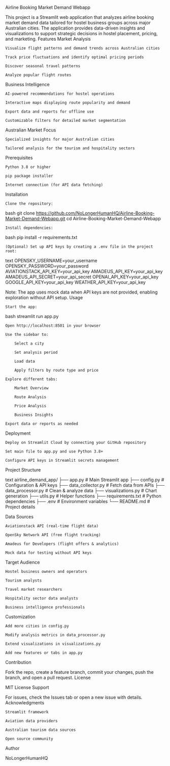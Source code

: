 Airline Booking Market Demand Webapp

This project is a Streamlit web application that analyzes airline booking market demand data tailored for hostel business groups across major Australian cities. The application provides data-driven insights and visualizations to support strategic decisions in hostel placement, pricing, and marketing.
Features
Market Analysis

    Visualize flight patterns and demand trends across Australian cities

    Track price fluctuations and identify optimal pricing periods

    Discover seasonal travel patterns

    Analyze popular flight routes

Business Intelligence

    AI-powered recommendations for hostel operations

    Interactive maps displaying route popularity and demand

    Export data and reports for offline use

    Customizable filters for detailed market segmentation

Australian Market Focus

    Specialized insights for major Australian cities

    Tailored analysis for the tourism and hospitality sectors

Prerequisites

    Python 3.8 or higher

    pip package installer

    Internet connection (for API data fetching)

Installation

    Clone the repository:

bash
git clone https://github.com/NoLongerHumanHQ/Airline-Booking-Market-Demand-Webapp.git
cd Airline-Booking-Market-Demand-Webapp

    Install dependencies:

bash
pip install -r requirements.txt

    (Optional) Set up API keys by creating a .env file in the project root:

text
OPENSKY_USERNAME=your_username
OPENSKY_PASSWORD=your_password
AVIATIONSTACK_API_KEY=your_api_key
AMADEUS_API_KEY=your_api_key
AMADEUS_API_SECRET=your_api_secret
OPENAI_API_KEY=your_api_key
GOOGLE_API_KEY=your_api_key
WEATHER_API_KEY=your_api_key

Note: The app uses mock data when API keys are not provided, enabling exploration without API setup.
Usage

    Start the app:

bash
streamlit run app.py

    Open http://localhost:8501 in your browser

    Use the sidebar to:

        Select a city

        Set analysis period

        Load data

        Apply filters by route type and price

    Explore different tabs:

        Market Overview

        Route Analysis

        Price Analysis

        Business Insights

    Export data or reports as needed

Deployment

    Deploy on Streamlit Cloud by connecting your GitHub repository

    Set main file to app.py and use Python 3.8+

    Configure API keys in Streamlit secrets management

Project Structure

text
airline_demand_app/
├── app.py               # Main Streamlit app
├── config.py            # Configuration & API keys
├── data_collector.py    # Fetch data from APIs
├── data_processor.py    # Clean & analyze data
├── visualizations.py    # Chart generation
├── utils.py             # Helper functions
├── requirements.txt     # Python dependencies
├── .env                 # Environment variables
└── README.md            # Project details

Data Sources

    Aviationstack API (real-time flight data)

    OpenSky Network API (free flight tracking)

    Amadeus for Developers (flight offers & analytics)

    Mock data for testing without API keys

Target Audience

    Hostel business owners and operators

    Tourism analysts

    Travel market researchers

    Hospitality sector data analysts

    Business intelligence professionals

Customization

    Add more cities in config.py

    Modify analysis metrics in data_processor.py

    Extend visualizations in visualizations.py

    Add new features or tabs in app.py

Contribution

Fork the repo, create a feature branch, commit your changes, push the branch, and open a pull request.
License

MIT License
Support

For issues, check the Issues tab or open a new issue with details.
Acknowledgments

    Streamlit framework

    Aviation data providers

    Australian tourism data sources

    Open source community

Author

NoLongerHumanHQ
